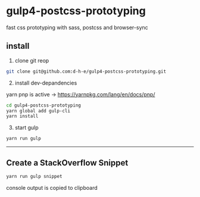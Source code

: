 # gulp4-postcss-prototyping
fast css prototyping with sass, postcss and browser-sync

## install

1. clone git reop

```sh
git clone git@github.com:d-h-e/gulp4-postcss-prototyping.git
```

2. install dev-depandencies

yarn pnp is active -> https://yarnpkg.com/lang/en/docs/pnp/

```sh
cd gulp4-postcss-prototyping
yarn global add gulp-cli
yarn install
```

3. start gulp

```sh
yarn run gulp
```

---

## Create a StackOverflow Snippet

```sh
yarn run gulp snippet
```

console output is copied to clipboard